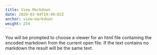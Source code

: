 ```yaml
---
title: View Markdown
date: 2020-03-04T19:40:02Z
anchor: view-markdown
weight: 254
---
```


You will be prompted to choose a viewer for an html file containing
the encoded markdown from the current open file. If the text contains
no markdown the result will be the same text.

